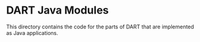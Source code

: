 DART Java Modules
=================

This directory contains the code for the parts of DART that are implemented as Java applications.
